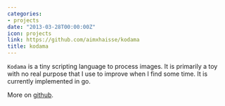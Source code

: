 ```yaml
---
categories:
- projects
date: "2013-03-28T00:00:00Z"
icon: projects
link: https://github.com/aimxhaisse/kodama
title: kodama
---
```


`Kodama` is a tiny scripting language to process images. It is primarily
a toy with no real purpose that I use to improve when I find some
time. It is currently implemented in go.

More on [github](https://github.com/aimxhaisse/kodama).
